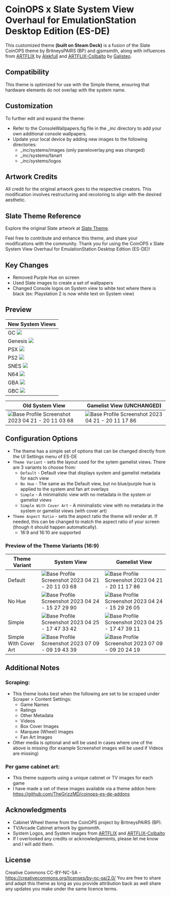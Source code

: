 # CoinOPS x Slate System View Overhaul for EmulationStation Desktop Edition (ES-DE)

This customized theme **(built on Steam Deck)** is a fusion of the Slate CoinOPS theme by BritneysPAIRS (BP) and gjsmsmith, along with influences from [ARTFLIX](https://github.com/fagnerpc/Alekfull-ARTFLIX/) by [Alekfull](https://github.com/fagnerpc/) and [ARTFLIX-Colbalto](https://github.com/galisteogames/ARTFLIX-Cobalto/) by [Galisteo](https://github.com/galisteogames/).

## Compatibility
This theme is optimized for use with the Simple theme, ensuring that hardware elements do not overlap with the system name.

## Customization
To further edit and expand the theme:
- Refer to the ConsoleWallpapers.fig file in the _inc directory to add your own additional console wallpapers.
- Update your local device by adding new images to the following directories:
  - _inc/systems/images (only paneloverlay.png was changed)
  - _inc/systems/fanart
  - _inc/systems/logos

## Artwork Credits
All credit for the original artwork goes to the respective creators. This modification involves restructuring and recoloring to align with the desired aesthetic.

## Slate Theme Reference
Explore the original Slate artwork at [Slate Theme](https://gitlab.com/es-de/emulationstation-de/-/tree/stable-2.2/themes/slate-es-de).

Feel free to contribute and enhance this theme, and share your modifications with the community. Thank you for using the CoinOPS x Slate System View Overhaul for EmulationStation Desktop Edition (ES-DE)!

## **Key Changes**
- Removed Purple Hue on screen
- Used Slate images to create a set of wallpapers
- Changed Console logos on System view to white text where there is black (ex: Playstation 2 is now white text on System view)

## **Preview**

| New System Views                                  |
|---------------------------------------------------|
| GC ![](_inc/screenshots/gcShowcase.jpg)           |
| Genesis ![](_inc/screenshots/genesisShowcase.jpg) |
| PSX ![](_inc/screenshots/psxShowcase.jpg)         |
| PS2 ![](_inc/screenshots/ps2Showcase.jpg)         |
| SNES ![](_inc/screenshots/snesShowcase.jpg)       |
| N64 ![](_inc/screenshots/n64Showcase.jpg)         |
| GBA ![](_inc/screenshots/gbaShowcase.jpg)         |
| GBC ![](_inc/screenshots/gbcShowcase.jpg)         |


| Old System View                                                                                                                                            | Gamelist View (UNCHANGED)                                                                                                                                  |
|------------------------------------------------------------------------------------------------------------------------------------------------------------|------------------------------------------------------------------------------------------------------------------------------------------------------------|
| ![Base Profile Screenshot 2023 04 21 - 20 11 03 68](https://user-images.githubusercontent.com/39314057/233753948-e11d35ac-d8a6-44dd-8e16-a787bcc3eec6.png) | ![Base Profile Screenshot 2023 04 21 - 20 11 17 86](https://user-images.githubusercontent.com/39314057/233753951-3a1f60e7-46ff-48dd-99ce-6f72f5b2d282.png) |


## **Configuration Options**

- The theme has a simple set of options that can be changed directly from the UI Settings menu of ES-DE 
- `Theme Variant` - sets the layout used for the sytem gamelist views.  There are 3 variants to choose from:
   - `Default` - Default view that displays system and gamelist metadata for each view
   - `No Hue` - The same as the Default view, but no blue/purple hue is applied to the system and fan art overlays
   - `Simple` - A minimalistic view with no metadata in the system or gamelist views
   - `Simple With Cover Art` - A minimalistic view with no metadata in the system or gamelist views (with cover art)
- `Theme Aspect Ratio` - sets the aspect ratio the theme will render at. If needed, this can be changed to match the aspect ratio of your screen (though it should happen automatically).
   - 16:9 and 16:10 are supported

### Preview of the Theme Variants (16:9)

| Theme Variant | System View | Gamelist View |
|----|----|----|
| Default | ![Base Profile Screenshot 2023 04 21 - 20 11 03 68](https://user-images.githubusercontent.com/39314057/233753948-e11d35ac-d8a6-44dd-8e16-a787bcc3eec6.png) | ![Base Profile Screenshot 2023 04 21 - 20 11 17 86](https://user-images.githubusercontent.com/39314057/233753951-3a1f60e7-46ff-48dd-99ce-6f72f5b2d282.png) |
| No Hue | ![Base Profile Screenshot 2023 04 24 - 15 27 29 90](https://user-images.githubusercontent.com/39314057/234110145-2d373233-012c-4f54-9e79-2f66284345c5.png) | ![Base Profile Screenshot 2023 04 24 - 15 29 26 05](https://user-images.githubusercontent.com/39314057/234110210-d368bda4-0259-4eba-8810-97cca475cab6.png)
| Simple | ![Base Profile Screenshot 2023 04 25 - 17 47 33 42](https://user-images.githubusercontent.com/39314057/234423620-a94bc4a4-b3b0-4685-9eee-36843844e58c.png) | ![Base Profile Screenshot 2023 04 25 - 17 47 39 11](https://user-images.githubusercontent.com/39314057/234423703-8da13b27-6f26-4faf-a8c9-64467e825bfb.png) 
| Simple With Cover Art | ![Base Profile Screenshot 2023 07 09 - 09 19 43 39](https://github.com/TheGrizzMD/coinops-es-de/assets/39314057/4255255a-b932-4cb3-8740-471db66a8ee4) | ![Base Profile Screenshot 2023 07 09 - 09 20 24 19](https://github.com/TheGrizzMD/coinops-es-de/assets/39314057/e8a91c04-b7b3-4cce-a098-e3ae91e864ed)

## **Additional Notes**

### Scraping:

* This theme looks best when the following are set to be scraped under Scraper > Content Settings:
   * Game Names
   * Ratings
   * Other Metadata
   * Videos
   * Box Cover Images
   * Marquee (Wheel) Images
   * Fan Art Images
* Other media is optional and will be used in cases where one of the above is missing (for example Screenshot images will be used if Videos are missing)

### Per game cabinet art:
* This theme supports using a unique cabinet or TV images for each game
* I have made a set of these images available via a theme addon here: https://github.com/TheGrizzMD/coinops-es-de-addons

## **Acknowledgments**

- Cabinet Wheel theme from the CoinOPS project by BritneysPAIRS (BP).
- TV/Arcade Cabinet artwork by gjsmsmith.
- System Logos, and System images from [ARTFLIX](https://github.com/fagnerpc/Alekfull-ARTFLIX/) and [ARTFLIX-Colbalto](https://github.com/galisteogames/ARTFLIX-Cobalto/)
- If I overlooked any credits or acknowledgements, please let me know and I will add them.

## **License**

Creative Commons CC-BY-NC-SA - https://creativecommons.org/licenses/by-nc-sa/2.0/
You are free to share and adapt this theme as long as you provide attribution back as well share any updates you make under the same licence terms.
